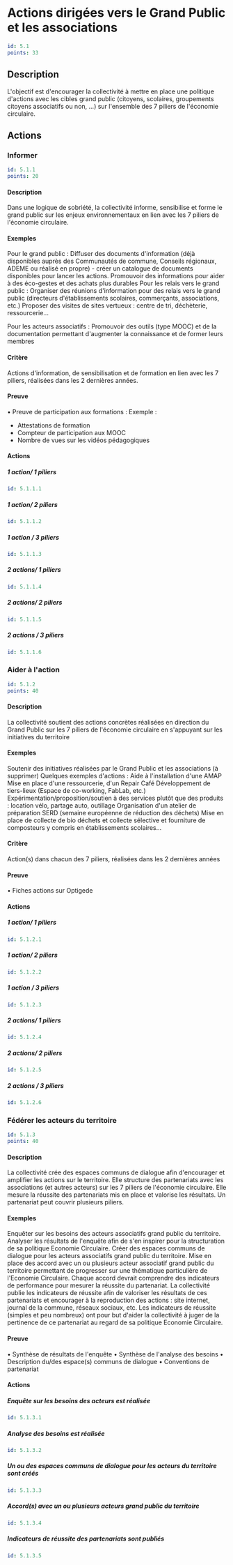 # Actions dirigées vers le Grand Public et les associations
```yaml
id: 5.1
points: 33
```
## Description
L'objectif est d'encourager la collectivité à mettre en place une politique d'actions avec les cibles grand public (citoyens, scolaires, groupements citoyens associatifs ou non, ...) sur l'ensemble des 7 piliers de l'économie circulaire.

## Actions
### Informer
```yaml
id: 5.1.1
points: 20
```
#### Description
Dans une logique de sobriété, la collectivité informe, sensibilise et forme le grand public sur les enjeux environnementaux en lien avec les 7 piliers de l'économie circulaire.

#### Exemples
Pour le grand public :
Diffuser des documents d'information (déjà disponibles auprès des Communautés de commune, Conseils régionaux, ADEME ou réalisé en propre) - créer un catalogue de documents disponibles pour lancer les actions. 
Promouvoir des informations pour aider à des éco-gestes et des achats plus durables
Pour les relais vers le grand public :
Organiser des réunions d'information pour des relais vers le grand public (directeurs d'établissements scolaires, commerçants, associations, etc.)
Proposer des visites de sites vertueux : centre de tri, déchèterie, ressourcerie...

Pour les acteurs associatifs :
Promouvoir des outils (type MOOC) et de la documentation permettant d'augmenter la connaissance et de former leurs membres

#### Critère
Actions d'information, de sensibilisation et de formation en lien avec les 7 piliers, réalisées dans les 2 dernières années.

#### Preuve
• Preuve de participation aux formations :
Exemple :
- Attestations de formation
- Compteur de participation aux MOOC
- Nombre de vues sur les vidéos pédagogiques

#### Actions
##### 1 action/ 1 piliers
```yaml
id: 5.1.1.1
```

##### 1 action/ 2 piliers
```yaml
id: 5.1.1.2
```

##### 1 action / 3 piliers
```yaml
id: 5.1.1.3
```

##### 2 actions/ 1 piliers
```yaml
id: 5.1.1.4
```

##### 2 actions/ 2 piliers
```yaml
id: 5.1.1.5
```

##### 2 actions / 3 piliers
```yaml
id: 5.1.1.6
```


### Aider à l'action
```yaml
id: 5.1.2
points: 40
```
#### Description
La collectivité soutient des actions concrètes réalisées en direction du Grand Public sur les 7 piliers de l'économie circulaire en s'appuyant sur les initiatives du territoire

#### Exemples
Soutenir des initiatives réalisées par le Grand Public et les associations (à supprimer)
Quelques exemples d'actions :
Aide à l'installation d'une AMAP
Mise en place d'une ressourcerie, d'un Repair Café
Développement de tiers-lieux (Espace de co-working, FabLab, etc.)
Expérimentation/proposition/soutien à des services plutôt que des produits : location vélo, partage auto, outillage
Organisation d'un atelier de préparation SERD (semaine européenne de réduction des déchets)
Mise en place de collecte de bio déchets et collecte sélective et fourniture de composteurs y compris en établissements scolaires...

#### Critère
Action(s) dans chacun des 7 piliers, réalisées dans les 2 dernières années

#### Preuve
• Fiches actions sur Optigede

#### Actions
##### 1 action/ 1 piliers
```yaml
id: 5.1.2.1
```

##### 1 action/ 2 piliers
```yaml
id: 5.1.2.2
```

##### 1 action / 3 piliers
```yaml
id: 5.1.2.3
```

##### 2 actions/ 1 piliers
```yaml
id: 5.1.2.4
```

##### 2 actions/ 2 piliers
```yaml
id: 5.1.2.5
```

##### 2 actions / 3 piliers
```yaml
id: 5.1.2.6
```


### Fédérer les acteurs du territoire
```yaml
id: 5.1.3
points: 40
```
#### Description
La collectivité crée des espaces communs de dialogue afin d'encourager et amplifier les actions sur le territoire. Elle structure des partenariats avec les associations (et autres acteurs) sur les 7 piliers de l'économie circulaire. Elle mesure la réussite des partenariats mis en place et valorise les résultats.
Un partenariat peut couvrir plusieurs piliers.

#### Exemples
Enquêter sur les besoins des acteurs associatifs grand public du territoire. 
Analyser les résultats de l'enquête afin de s'en inspirer pour la structuration de sa politique Economie Circulaire.
Créer des espaces communs de dialogue pour les acteurs associatifs grand public du territoire.
Mise en place des accord avec un ou plusieurs acteur associatif grand public du territoire permettant de progresser sur une thématique particulière de l'Economie Circulaire. Chaque accord devrait comprendre des indicateurs de performance pour mesurer la réussite du partenariat.
La collectivité publie les indicateurs de réussite afin de valoriser les résultats de ces partenariats et encourager à la reproduction des actions : site internet, journal de la commune, réseaux sociaux, etc. 
Les indicateurs de réussite (simples et peu nombreux) ont pour but d'aider la collectivité à juger de la pertinence de ce partenariat au regard de sa politique Economie Circulaire.

#### Preuve
• Synthèse de résultats de l'enquête
• Synthèse de l'analyse des besoins
• Description du/des espace(s) communs de dialogue
• Conventions de partenariat

#### Actions
##### Enquête sur les besoins des acteurs est réalisée
```yaml
id: 5.1.3.1
```

##### Analyse des besoins est réalisée
```yaml
id: 5.1.3.2
```

##### Un ou des espaces communs de dialogue pour les acteurs du territoire sont créés
```yaml
id: 5.1.3.3
```

##### Accord(s) avec un ou plusieurs acteurs grand public du territoire
```yaml
id: 5.1.3.4
```

##### Indicateurs de réussite des partenariats sont publiés
```yaml
id: 5.1.3.5
```


